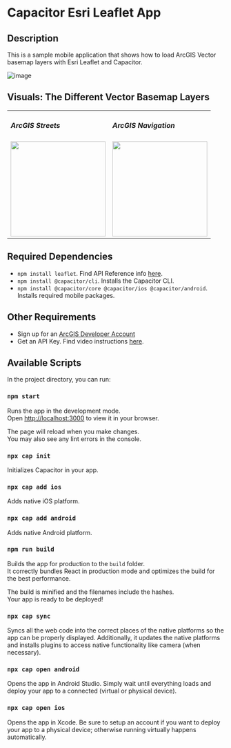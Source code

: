 # Capacitor Esri Leaflet App

## Description

This is a sample mobile application that shows how to load ArcGIS Vector basemap layers with Esri Leaflet and Capacitor.

![image](https://user-images.githubusercontent.com/112517097/210816243-379bac90-4251-4820-8a16-bfeb40332afa.png)

## Visuals: The Different Vector Basemap Layers

<table>
  <tr>
    <td>
      <h5>ArcGIS Streets</h5>
      <img src="https://user-images.githubusercontent.com/112517097/210821479-97a11044-eb24-46e7-9b78-593fd0e10634.png" width="220px"/>
    </td>
    <td>
      <h5>ArcGIS Navigation</h5>
      <img src="https://user-images.githubusercontent.com/112517097/210819571-1a1ffe5a-9170-456f-9b4d-f77cdd6b2795.png" width="220px"/>
    </td>
  </tr>
</table>

## Required Dependencies <a name="dep"></a>

- `npm install leaflet`. Find API Reference info [here](https://www.npmjs.com/package/leaflet).
- `npm install @capacitor/cli`. Installs the Capacitor CLI.
- `npm install @capacitor/core @capacitor/ios @capacitor/android`. Installs required mobile packages.


## Other Requirements <a name="req"></a>

- Sign up for an [ArcGIS Developer Account](https://developers.arcgis.com/sign-up/)
- Get an API Key. Find video instructions [here](https://www.youtube.com/watch?v=StVncn6DLzc).

## Available Scripts

In the project directory, you can run:

### `npm start`

Runs the app in the development mode.\
Open [http://localhost:3000](http://localhost:3000) to view it in your browser.

The page will reload when you make changes.\
You may also see any lint errors in the console.

### `npx cap init`

Initializes Capacitor in your app.

### `npx cap add ios`

Adds native iOS platform.

### `npx cap add android`

Adds native Android platform.

### `npm run build`

Builds the app for production to the `build` folder.\
It correctly bundles React in production mode and optimizes the build for the best performance.

The build is minified and the filenames include the hashes.\
Your app is ready to be deployed!

### `npx cap sync`

Syncs all the web code into the correct places of the native platforms so the app can be properly displayed. Additionally, it updates the native platforms and installs plugins to access native functionality like camera (when necessary).

### `npx cap open android`

Opens the app in Android Studio. Simply wait until everything loads and deploy your app to a connected (virtual or physical device).

### `npx cap open ios`

Opens the app in Xcode. Be sure to setup an account if you want to deploy your app to a physical device; otherwise running virtually happens automatically.
